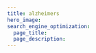 ```yaml
---
title: alzheimers
hero_image: 
search_engine_optimization:
  page_title:
  page_description:
---
```

